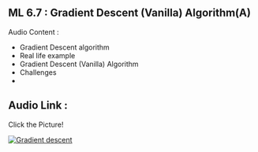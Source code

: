 ## ML 6.7 : Gradient Descent (Vanilla) Algorithm(A)

Audio Content :
- Gradient Descent algorithm
- Real life example
- Gradient Descent (Vanilla) Algorithm
- Challenges
- 
## Audio Link : 
Click the Picture!

[![Gradient descent ](https://github.com/ron352/gs-/blob/main/learningrates.jpeg)](https://drive.google.com/file/d/1IF2STCBRX_Eabk04udWTV34lqG-pCR58/view?usp=drivesdk)




